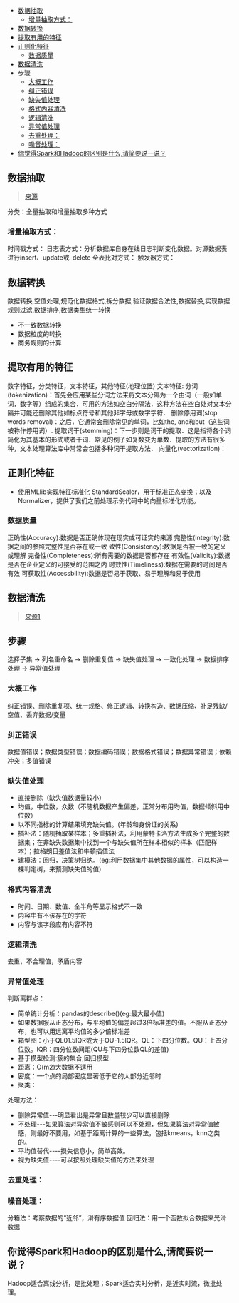 <!-- TOC -->

- [数据抽取](#数据抽取)
  - [增量抽取方式：](#增量抽取方式)
- [数据转换](#数据转换)
- [提取有用的特征](#提取有用的特征)
- [正则化特征](#正则化特征)
  - [数据质量](#数据质量)
- [数据清洗](#数据清洗)
- [步骤](#步骤)
  - [大概工作](#大概工作)
  - [纠正错误](#纠正错误)
  - [缺失值处理](#缺失值处理)
  - [格式内容清洗](#格式内容清洗)
  - [逻辑清洗](#逻辑清洗)
  - [异常值处理](#异常值处理)
  - [去重处理：](#去重处理)
  - [噪音处理：](#噪音处理)
- [你觉得Spark和Hadoop的区别是什么,请简要说一说？](#你觉得spark和hadoop的区别是什么请简要说一说)

<!-- /TOC -->
## 数据抽取
> [来源](https://www.zhihu.com/question/22897990/answer/660287922)  

分类：全量抽取和增量抽取多种方式
### 增量抽取方式：
时间戳方式：
日志表方式：分析数据库自身在线日志判断变化数据。对源数据表进行insert、update或 delete
全表比对方式：
触发器方式：


## 数据转换
数据转换,空值处理,规范化数据格式,拆分数据,验证数据合法性,数据替换,实现数据规则过滤,数据排序,数据类型统一转换
* 不一致数据转换
* 数据粒度的转换
* 商务规则的计算

## 提取有用的特征
数字特征，分类特征，文本特征，其他特征(地理位置)
文本特征:
分词(tokenization)：首先会应用某些分词方法来将文本分隔为一个由词（一般如单词，数字等）组成的集合．可用的方法如空白分隔法．这种方法在空白处对文本分隔并可能还删除其他如标点符号和其他非字母或数字字符．
删除停用词(stop words removal)：之后，它通常会删除常见的单词，比如the, and和but（这些词被称作停用词）.
提取词干(stemming)：下一步则是词干的提取．这是指将各个词简化为其基本的形式或者干词．常见的例子如复数变为单数．提取的方法有很多种，文本处理算法库中常常会包括多种词干提取方法．
向量化(vectorization)：

## 正则化特征
* 使用MLlib实现特征标准化
StandardScaler，用于标准正态变换；以及Normalizer，提供了我们之前处理示例代码中的向量标准化功能。

### 数据质量
正确性(Accuracy):数据是否正确体现在现实或可证实的来源
完整性(Integrity):数据之间的参照完整性是否存在或一致
致性(Consistency):数据是否被一致的定义或理解
完备性(Completeness):所有需要的数据是否都存在
有效性(Validity):数据是否在企业定义的可接受的范围之内
时效性(Timeliness):数据在需要的时间是否有效
可获取性(Accessbility):数据是否易于获取、易于理解和易于使用

## 数据清洗
> [来源1](https://www.zhihu.com/question/22077960)
## 步骤
选择子集 -> 列名重命名 -> 删除重复值 -> 缺失值处理 -> 一致化处理 -> 数据排序处理 -> 异常值处理
### 大概工作
纠正错误、删除重复项、统一规格、修正逻辑、转换构造、数据压缩、补足残缺/空值、丢弃数据/变量
### 纠正错误
数据值错误；数据类型错误；数据编码错误；数据格式错误；数据异常错误；依赖冲突；多值错误
### 缺失值处理
* 直接删除（缺失值数据量较小）
* 均值，中位数，众数（不随机数据产生偏差，正常分布用均值，数据倾斜用中位数）
* 以不同指标的计算结果填充缺失值。(年龄和身份证的关系)
* 插补法：随机抽取某样本；多重插补法，利用蒙特卡洛方法生成多个完整的数据集；在非缺失数据集中找到一个与缺失值所在样本相似的样本（匹配样本）；拉格朗日差值法和牛顿插值法
* 建模法：回归，决策树归纳。(eg:利用数据集中其他数据的属性，可以构造一棵判定树，来预测缺失值的值)
### 格式内容清洗
* 时间、日期、数值、全半角等显示格式不一致
* 内容中有不该存在的字符
* 内容与该字段应有内容不符
### 逻辑清洗
去重，不合理值，矛盾内容
### 异常值处理
判断离群点：
* 简单统计分析：pandas的describe()(eg:最大最小值)
* 如果数据服从正态分布，与平均值的偏差超过3倍标准差的值。不服从正态分布，也可以用远离平均值的多少倍标准差
* 箱型图：小于QL01.5IQR或大于OU-1.5IQR。QL：下四分位数。QU：上四分位数。IQR：四分位数间距(QU与下四分位数QL的差值)
* 基于模型检测:簇的集合;回归模型
* 距离：O(m2)大数据不适用
* 密度：一个点的局部密度显著低于它的大部分近邻时
* 聚类：

处理方法：
* 删除异常值---明显看出是异常且数量较少可以直接删除
* 不处理---如果算法对异常值不敏感则可以不处理，但如果算法对异常值敏感，则最好不要用，如基于距离计算的一些算法，包括kmeans，knn之类的。
* 平均值替代----损失信息小，简单高效。
* 视为缺失值----可以按照处理缺失值的方法来处理
### 去重处理：
### 噪音处理：
分箱法：考察数据的“近邻”，滑有序数据值
回归法：用一个函数拟合数据来光滑数据

## 你觉得Spark和Hadoop的区别是什么,请简要说一说？
Hadoop适合离线分析，是批处理；Spark适合实时分析，是近实时流，微批处理。

